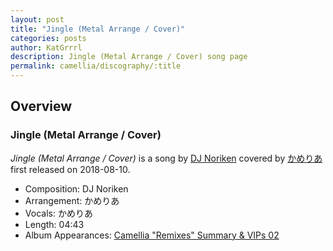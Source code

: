```yaml
---
layout: post
title: "Jingle (Metal Arrange / Cover)"
categories: posts
author: KatGrrrl
description: Jingle (Metal Arrange / Cover) song page
permalink: camellia/discography/:title
---
```


## Overview

### Jingle (Metal Arrange / Cover)

*Jingle (Metal Arrange / Cover)* is a song by [DJ Noriken](#) covered by [かめりあ](/camellia) first released on 2018-08-10.

* Composition: DJ Noriken
* Arrangement: かめりあ
* Vocals: かめりあ
* Length: 04:43
* Album Appearances: [Camellia "Remixes" Summary & VIPs 02](/camellia/albums/Camellia-Remixes-Summary-VIPs-02)
